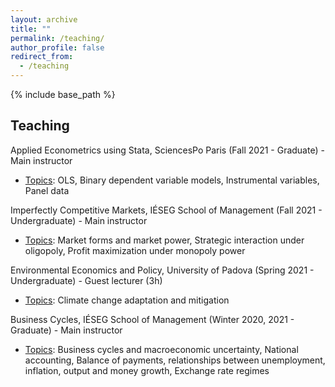 ```yaml
---
layout: archive
title: ""
permalink: /teaching/
author_profile: false
redirect_from:
  - /teaching
---
```


{% include base_path %}


## Teaching



Applied Econometrics using Stata, SciencesPo Paris (Fall 2021 - Graduate) - Main instructor

- <ins>Topics</ins>: OLS, Binary dependent variable models, Instrumental variables, Panel data

Imperfectly Competitive Markets, IÉSEG School of Management  (Fall 2021 - Undergraduate) - Main instructor

- <ins>Topics</ins>: Market forms and market power, Strategic interaction under oligopoly, Profit maximization under monopoly power

Environmental Economics and Policy, University of Padova (Spring 2021 - Undergraduate) - Guest lecturer (3h)

- <ins>Topics</ins>: Climate change adaptation and mitigation

Business Cycles, IÉSEG School of Management (Winter 2020, 2021 - Graduate) - Main instructor

- <ins>Topics</ins>: Business cycles and macroeconomic uncertainty, National accounting, Balance of payments, relationships between unemployment, inflation, output and money growth, Exchange rate regimes
